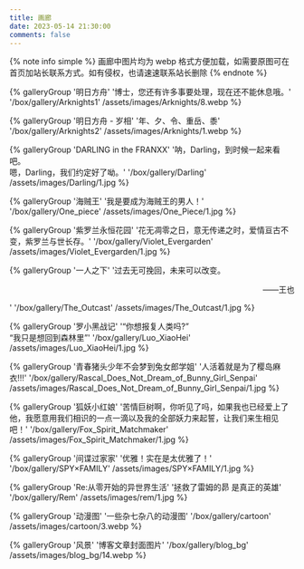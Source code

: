 ```yaml
---
title: 画廊
date: 2023-05-14 21:30:00
comments: false
---
```


{% note info simple %} 画廊中图片均为 webp 格式方便加载，如需要原图可在首页加站长联系方式。如有侵权，也请速速联系站长删除 {% endnote %}

<div class="gallery-group-main">
{% galleryGroup '明日方舟' '博士，您还有许多事要处理，现在还不能休息哦。' '/box/gallery/Arknights1' /assets/images/Arknights/8.webp %}

{% galleryGroup '明日方舟 - 岁相' '年、夕、令、重岳、黍' '/box/gallery/Arknights2' /assets/images/Arknights/1.webp %}

{% galleryGroup 'DARLING in the FRANXX' '呐，Darling，到时候一起来看吧。<br/>嗯，Darling，我们约定好了呦。' '/box/gallery/Darling' /assets/images/Darling/1.jpg %}

{% galleryGroup '海贼王' '我是要成为海贼王的男人！' '/box/gallery/One_piece' /assets/images/One_Piece/1.jpg %}

{% galleryGroup '紫罗兰永恒花园' '花无凋零之日，意无传递之时，爱情亘古不变，紫罗兰与世长存。' '/box/gallery/Violet_Evergarden' /assets/images/Violet_Evergarden/1.jpg %}

{% galleryGroup '一人之下' '过去无可挽回，未来可以改变。<p style="text-align:right !important">——王也</p>' '/box/gallery/The_Outcast' /assets/images/The_Outcast/1.jpg %}

{% galleryGroup '罗小黑战记' '“你想报复人类吗?”<br/>“我只是想回到森林里”' '/box/gallery/Luo_XiaoHei' /assets/images/Luo_XiaoHei/1.jpg %}

{% galleryGroup '青春猪头少年不会梦到兔女郎学姐' '人活着就是为了樱岛麻衣!!!' '/box/gallery/Rascal_Does_Not_Dream_of_Bunny_Girl_Senpai' /assets/images/Rascal_Does_Not_Dream_of_Bunny_Girl_Senpai/1.jpg %}

{% galleryGroup '狐妖小红娘' '苦情巨树啊，你听见了吗，如果我也已经爱上了他，我愿意用我们相识的一点一滴以及我的全部妖力来起誓，让我们来生相见吧！' '/box/gallery/Fox_Spirit_Matchmaker' /assets/images/Fox_Spirit_Matchmaker/1.jpg %}

{% galleryGroup '间谍过家家' '优雅！实在是太优雅了！' '/box/gallery/SPY×FAMILY' /assets/images/SPY×FAMILY/1.jpg %}

{% galleryGroup 'Re:从零开始的异世界生活' '拯救了雷姆的昴 是真正的英雄' '/box/gallery/Rem' /assets/images/rem/1.jpg %}

{% galleryGroup '动漫图' '一些杂七杂八的动漫图' '/box/gallery/cartoon' /assets/images/cartoon/3.webp %}

{% galleryGroup '风景' '博客文章封面图片' '/box/gallery/blog_bg' /assets/images/blog_bg/14.webp %}

</div>
